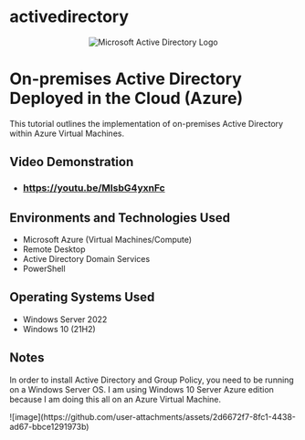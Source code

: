 # activedirectory

<p align="center">
<img src="https://i.imgur.com/pU5A58S.png" alt="Microsoft Active Directory Logo"/>
</p>

<h1>On-premises Active Directory Deployed in the Cloud (Azure)</h1>
This tutorial outlines the implementation of on-premises Active Directory within Azure Virtual Machines.<br />


<h2>Video Demonstration</h2>

- ### https://youtu.be/MIsbG4yxnFc

<h2>Environments and Technologies Used</h2>

- Microsoft Azure (Virtual Machines/Compute)
- Remote Desktop
- Active Directory Domain Services
- PowerShell

<h2>Operating Systems Used </h2>

- Windows Server 2022
- Windows 10 (21H2)

<h2>Notes</h2>

<p>
</p>
<p>
In order to install Active Directory and Group Policy, you need to be running on a Windows Server OS. I am using Windows 10 Server Azure edition because I am doing this all on an Azure Virtual Machine.
</p>
![image](https://github.com/user-attachments/assets/2d6672f7-8fc1-4438-ad67-bbce1291973b)
<br />

